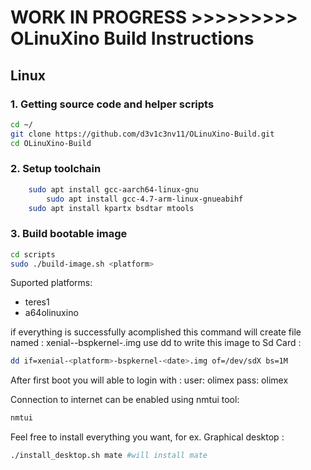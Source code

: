 # WORK IN PROGRESS >>>>>>>>> OLinuXino Build Instructions

## Linux

### 1. Getting source code and helper scripts
	
```bash
cd ~/
git clone https://github.com/d3v1c3nv11/OLinuXino-Build.git
cd OLinuXino-Build
```
### 2. Setup toolchain
```bash
	sudo apt install gcc-aarch64-linux-gnu
        sudo apt install gcc-4.7-arm-linux-gnueabihf
	sudo apt install kpartx bsdtar mtools
```

### 3. Build bootable image 

```bash
cd scripts
sudo ./build-image.sh <platform>
```
Suported platforms:
* teres1
* a64olinuxino


if everything is successfully acomplished this command will create file named :
xenial-<platform>-bspkernel-<date>.img
use dd to write this image to Sd Card : 
```bash
dd if=xenial-<platform>-bspkernel-<date>.img of=/dev/sdX bs=1M
```

After first boot you will able to login with : 
user: olimex
pass: olimex

Connection to internet can be enabled using nmtui tool:
```bash
nmtui
```

Feel free to install everything you want, for ex. Graphical desktop : 
```bash
./install_desktop.sh mate #will install mate 
```
